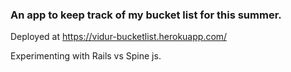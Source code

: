 ### An app to keep track of my bucket list for this summer.

Deployed at https://vidur-bucketlist.herokuapp.com/


Experimenting with Rails vs Spine js.
